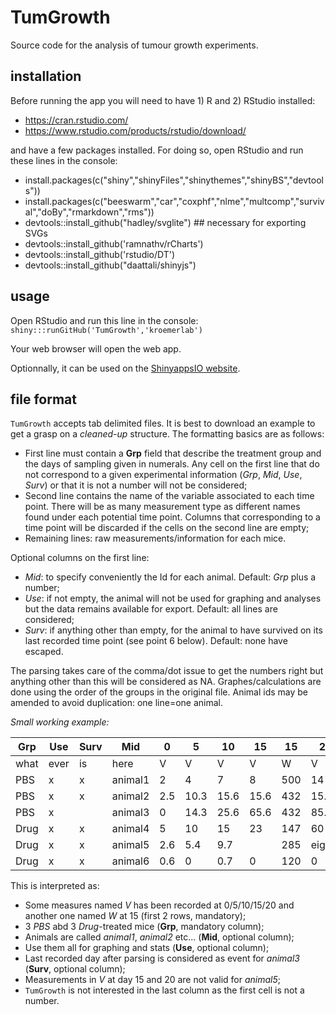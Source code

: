 TumGrowth
=============

Source code for the analysis of tumour growth experiments.

installation
------------

Before running the app you will need to have 1) R and 2) RStudio installed:

- https://cran.rstudio.com/
- https://www.rstudio.com/products/rstudio/download/
 
and have a few packages installed. For doing so, open RStudio and run these lines in the console:

- install.packages(c("shiny","shinyFiles","shinythemes","shinyBS","devtools"))
- install.packages(c("beeswarm","car","coxphf","nlme","multcomp","survival","doBy","rmarkdown","rms"))
- devtools::install_github("hadley/svglite") ## necessary for exporting SVGs
- devtools::install_github('ramnathv/rCharts')
- devtools::install_github('rstudio/DT')
- devtools::install_github("daattali/shinyjs")
 
usage
------------
Open RStudio and run this line in the console: ``shiny:::runGitHub('TumGrowth','kroemerlab')``

Your web browser will open the web app.

Optionnally, it can be used on the [ShinyappsIO website](https://kroemerlab.shinyapps.io/TumGrowth/).

file format
------------
```TumGrowth``` accepts tab delimited files. It is best to download an example to get a grasp on a *cleaned-up* structure. The formatting basics are as follows:

- First line must contain a **Grp** field that describe the treatment group and the days of sampling given in numerals. Any cell on the first line that do not correspond to a given experimental information (*Grp*, *Mid*, *Use*, *Surv*) or that it is not a number will not be considered;
- Second line contains the name of the variable associated to each time point. There will be as many measurement type as different names found under each potential time point. Columns that corresponding to a time point will be discarded if the cells on the second line are empty;
- Remaining lines:  raw measurements/information for each mice.

Optional columns on the first line:

- *Mid*: to specify conveniently the Id for each animal. Default: *Grp* plus a number;
- *Use*: if not empty, the animal will not be used for graphing and analyses but the data remains available for export. Default: all lines are considered;
- *Surv*: if anything other than empty, for the animal to have survived on its last recorded time point (see point 6 below). Default: none have escaped.

The parsing takes care of the comma/dot issue to get the numbers right but anything other than this will be considered as NA. Graphes/calculations are done using the order of the groups in the original file. Animal ids may be amended to avoid duplication: one line=one animal.

*Small working example:* 

| Grp | Use | Surv | Mid  | 0 | 5 | 10 | 15 | 15 | 20 | d25 |
| --- | --- | ---  | --- |--- |--- |--- |--- |--- |--- |--- |
|  what | ever  |  is | here | V | V | V | V|  W |V | V|
| PBS | x | x  | animal1 | 2 | 4  | 7  | 8 | 500 | 14| 1
| PBS  | x|  x | animal2  | 2.5 | 10.3 | 15.6  |15.6| 432 |15.6 | like |
| PBS  | x|   | animal3  | 0 | 14.3 | 25.6  |65.6| 432 |85.1 |  |
| Drug | x | x | animal4 | 5 | 10 | 15 | 23| 147| 60 | b10
| Drug | x | x | animal5 | 2.6 | 5.4  | 9.7  |  | 285| eighty | 10 |
| Drug  | x| x | animal6 | 0.6 | 0  | 0.7  |  0 | 120 | 0 | 613 |

This is interpreted as: 

- Some measures named *V* has been recorded at 0/5/10/15/20 and another one named *W* at 15 (first 2 rows, mandatory);
- 3 *PBS* abd 3 *Drug*-treated mice  (**Grp**, mandatory column);
- Animals are called  *animal1*,  *animal2* etc...  (**Mid**, optional column);
- Use them all for graphing and stats (**Use**, optional column);
- Last recorded day after parsing is considered as event for *animal3*  (**Surv**, optional column);
- Measurements in *V* at day 15 and 20 are not valid for *animal5*;
- ```TumGrowth``` is not interested in the last column as the first cell is not a number.






